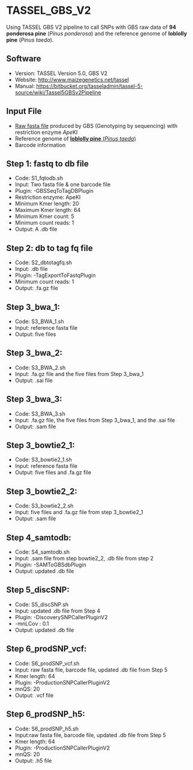 # TASSEL_GBS_V2
Using TASSEL GBS V2 pipeline to call SNPs with GBS raw data of **94 ponderosa pine** (*Pinus ponderosa*) and the reference genome of **loblolly pine** (*Pinus taeda*).

## Software
- Version: TASSEL Version 5.0, GBS V2
- Website: http://www.maizegenetics.net/tassel 
- Manual: https://bitbucket.org/tasseladmin/tassel-5-source/wiki/Tassel5GBSv2Pipeline 
## Input File
- [Raw fasta file](https://trace.ncbi.nlm.nih.gov/Traces/study/?acc=PRJNA527618&o=acc_s%3Aa) produced by GBS (Genotyping by sequencing) with restriction enzyme *Ape*KI
- Reference genome of [**loblolly pine** (*Pinus taeda*)](https://treegenesdb.org/FTP/Genomes/Pita/)
- Barcode information 
## Step 1: fastq to db file
- Code: S1_fqtodb.sh
- Input: Two fasta file & one barcode file
- Plugin: -GBSSeqToTagDBPlugin
- Restriction enzyme: ApeKI
- Minimum Kmer length: 20
-	Maximum Kmer length: 64
- Minimum Kmer count: 5
- Minimum count reads: 1
- Output: A .db file
## Step 2: db to tag fq file
- Code: S2_dbtotagfq.sh
- Input: .db file
- Plugin: -TagExportToFastqPlugin
- Minimum count reads: 1
- Output: .fa.gz file 
## Step 3_bwa_1:
- Code: S3_BWA_1.sh
- Input: reference fasta file
- Output: five files
## Step 3_bwa_2:
- Code: S3_BWA_2.sh
- Input: .fa.gz file and the five files from Step 3_bwa_1
- Output: .sai file
## Step 3_bwa_3:
- Code: S3_BWA_3.sh
- Input: .fa.gz file, the five files from Step 3_bwa_1, and the .sai file
- Output: .sam file
## Step 3_bowtie2_1:
- Code: S3_bowtie2_1.sh
- Input: reference fasta file
- Output: five files and .fa.gz file
## Step 3_bowtie2_2:
- Code: S3_bowtie2_2.sh
- Input: five files and .fa.gz file from step 3_bowtie2_1
- Output: .sam file
## Step 4_samtodb:
- Code: S4_samtodb.sh
- Input: .sam file from step bowtie2_2, .db file from step 2
- Plugin: -SAMToGBSdbPlugin
- Output: updated .db file
## Step 5_discSNP:
- Code: S5_discSNP.sh
- Input: updated .db file from Step 4
- Plugin: -DiscoverySNPCallerPluginV2
- -mnLCov <Min Locus Coverage>: 0.1
- Output: updated .db file
## Step 6_prodSNP_vcf:
- Code: S6_prodSNP_vcf.sh
- Input: raw fasta file, barcode file, updated .db file from Step 5
- Kmer length: 64
- Plugin: -ProductionSNPCallerPluginV2
- mnQS: 20
- Output: .vcf file
## Step 6_prodSNP_h5:
- Code: S6_prodSNP_h5.sh
- Input:raw fasta file, barcode file, updated .db file from Step 5
- Kmer length: 64
- Plugin: -ProductionSNPCallerPluginV2
- mnQS: 20
- Output: .h5 file
